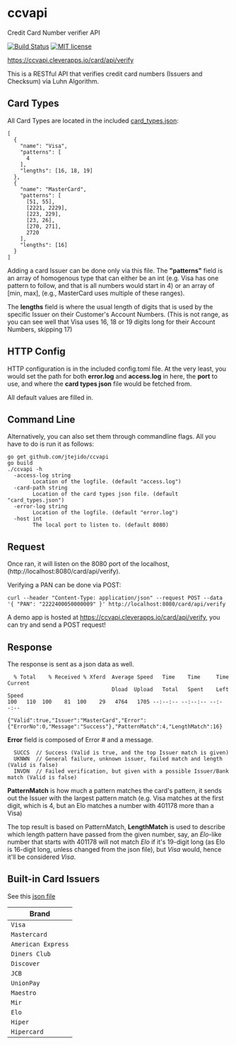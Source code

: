 # ccvapi
Credit Card Number verifier API

[![Build Status](https://travis-ci.org/jtejido/ccvapi.svg?branch=master)](https://travis-ci.org/jtejido/ccvapi) 
[![MIT license](http://img.shields.io/badge/license-MIT-blue.svg)](http://opensource.org/licenses/MIT)


https://ccvapi.cleverapps.io/card/api/verify


This is a RESTful API that verifies credit card numbers (Issuers and Checksum) via Luhn Algorithm.


## Card Types

All Card Types are located in the included [card_types.json](https://github.com/jtejido/ccvapi/blob/master/card_types.json):

```
[
  {
    "name": "Visa",
    "patterns": [
      4
    ],
    "lengths": [16, 18, 19]
  },
  {
    "name": "MasterCard",
    "patterns": [
      [51, 55],
      [2221, 2229],
      [223, 229],
      [23, 26],
      [270, 271],
      2720
    ],
    "lengths": [16]
  }
]
```

Adding a card Issuer can be done only via this file. The **"patterns"** field is an array of homogenous type that can either be an int (e.g. Visa has one pattern to follow, and that is all numbers would start in 4) or an array of [min, max], (e.g., MasterCard uses multiple of these ranges).

The **lengths** field is where the usual length of digits that is used by the specific Issuer on their Customer's Account Numbers. (This is not range, as you can see well that Visa uses 16, 18 or 19 digits long for their Account Numbers, skipping 17)

## HTTP Config

HTTP configuration is in the included config.toml file. At the very least, you would set the path for both **error.log** and **access.log** in here, the **port** to use, and where the **card types json** file would be fetched from.

All default values are filled in.

## Command Line

Alternatively, you can also set them through commandline flags. All you have to do is run it as follows:

```
go get github.com/jtejido/ccvapi
go build
./ccvapi -h
  -access-log string
        Location of the logfile. (default "access.log")
  -card-path string
        Location of the card types json file. (default "card_types.json")
  -error-log string
        Location of the logfile. (default "error.log")
  -host int
        The local port to listen to. (default 8080)

```

## Request

Once ran, it will listen on the 8080 port of the localhost, (http://localhost:8080/card/api/verify).

Verifying a PAN can be done via POST:

```
curl --header "Content-Type: application/json" --request POST --data '{ "PAN": "2222400050000009" }' http://localhost:8080/card/api/verify
```

A demo app is hosted at https://ccvapi.cleverapps.io/card/api/verify, you can try and send a POST request!

## Response

The response is sent as a json data as well.

```
  % Total    % Received % Xferd  Average Speed   Time    Time     Time  Current
                                 Dload  Upload   Total   Spent    Left  Speed
100   110  100    81  100    29   4764   1705 --:--:-- --:--:-- --:--:--

{"Valid":true,"Issuer":"MasterCard","Error":{"ErrorNo":0,"Message":"Success"},"PatternMatch":4,"LengthMatch":16}
```

**Error** field is composed of Error # and a message.

```
  SUCCS  // Success (Valid is true, and the top Issuer match is given)
  UKNWN  // General failure, unknown issuer, failed match and length (Valid is false)
  INVDN  // Failed verification, but given with a possible Issuer/Bank match (Valid is false)
```

**PatternMatch** is how much a pattern matches the card's pattern, it sends out the Issuer with the largest pattern match (e.g. Visa matches at the first digit, which is 4, but an Elo matches a number with 401178 more than a Visa)

The top result is based on PatternMatch, **LengthMatch** is used to describe which length pattern have passed from the given number, say, an *Elo*-like number that starts with 401178 will not match *Elo* if it's 19-digit long (as Elo is 16-digit long, unless changed from the json file), but *Visa* would, hence it'll be considered *Visa*.

## Built-in Card Issuers

See this [json file](https://github.com/jtejido/ccvapi/blob/master/card_types.json)

| Brand              |
|--------------------|
| `Visa`             |
| `Mastercard`       |
| `American Express` |
| `Diners Club`      |
| `Discover`         |
| `JCB`              |
| `UnionPay`         |
| `Maestro`          |
| `Mir`              |
| `Elo`              |
| `Hiper`            |
| `Hipercard`        |

